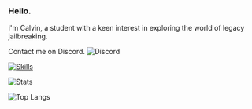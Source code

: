 ### Hello.

I'm Calvin, a student with a keen interest in exploring the world of legacy jailbreaking.

Contact me on Discord.
![Discord](https://discord.c99.nl/widget/theme-1/1012513412594536528.png)

<!--
**calvink19/calvink19** is a ✨ _special_ ✨ repository because its `README.md` (this file) appears on your GitHub profile.
Here are some ideas to get you started:
- 🔭 I’m currently working on ...
- 🌱 I’m currently learning ...
- 👯 I’m looking to collaborate on ...
- 🤔 I’m looking for help with ...
- 💬 Ask me about ...
- 📫 How to reach me: ...
- 😄 Pronouns: ...
- ⚡ Fun fact: ...
-->
<!--- [![my stats!](https://github-readme-stats.vercel.app/api?username=calvink19&show_icons=true&theme=github_dark)](https://github.com/anuraghazra/github-readme-stats) !--->
[![Skills](https://skillicons.dev/icons?i=html,css,js,jquery,python,linux,vscode&theme=dark)](https://skillicons.dev)

![Stats](https://github-readme-stats.vercel.app/api?username=calvink19&show_icons=true&theme=github_dark&rank_icon=github)

![Top Langs](https://github-readme-stats.vercel.app/api/top-langs/?username=calvink19&layout=compact&theme=github_dark)

